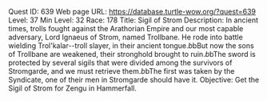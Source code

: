 Quest ID: 639
Web page URL: https://database.turtle-wow.org/?quest=639
Level: 37
Min Level: 32
Race: 178
Title: Sigil of Strom
Description: In ancient times, trolls fought against the Arathorian Empire and our most capable adversary, Lord Ignaeus of Strom, named Trollbane. He rode into battle wielding Trol'kalar--troll slayer, in their ancient tongue.$b$bBut now the sons of Trollbane are weakened, their stronghold brought to ruin.$b$bThe sword is protected by several sigils that were divided among the survivors of Stromgarde, and we must retrieve them.$b$bThe first was taken by the Syndicate, one of their men in Stromgarde should have it.
Objective: Get the Sigil of Strom for Zengu in Hammerfall.
